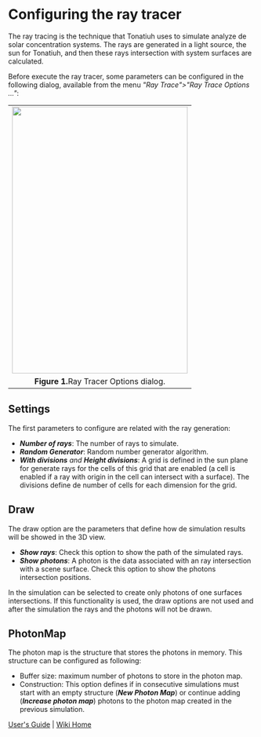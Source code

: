 # Configuring the ray tracer #
The ray tracing is the technique that Tonatiuh uses to simulate analyze de solar concentration systems. The rays are generated in a light source, the sun for Tonatiuh, and then these rays intersection with system surfaces are calculated.

Before execute the ray tracer, some parameters can be configured in the following dialog, available from the menu _"Ray Trace">"Ray Trace Options ..."_:


<table>
<tr>
<td align='center'>
<a href='https://picasaweb.google.com/lh/photo/6JLKm9S_ArOZjnCzynrZydMTjNZETYmyPJy0liipFm0?feat=embedwebsite'><img src='https://lh5.googleusercontent.com/-0qEqJwmbWx8/UsV3L0HIR0I/AAAAAAAAAVg/a0xV_WaTie0/s800/RayTracingOptions.png' height='544' width='358' /></a>
</td>
</tr>
<tr>
<td align='center'>
<b>Figure 1.</b>Ray Tracer Options dialog.</td>
</tr>
</table>


## Settings ##
The first parameters to configure are related with the ray generation:
  * _**Number of rays**_: The number of rays to simulate.
  * _**Random Generator**_: Random number generator algorithm.
  * _**With divisions** and **Height divisions**_: A grid is defined in the sun plane for generate rays for the cells of this grid that are enabled (a cell is enabled if a ray with origin in the cell can intersect with a surface). The divisions define de number of cells for each dimension for the grid.


## Draw ##
The draw option are the parameters that define how de simulation results will be showed in the 3D view.
  * _**Show rays**_: Check this option to show the path of the simulated rays.
  * _**Show photons**_: A photon is the data associated with an ray intersection with a scene surface. Check this option to show the photons intersection positions.

In the simulation can be selected to create only photons of one surfaces intersections. If this functionality is used, the draw options are not used and after the simulation the rays and the photons will not be drawn.

## PhotonMap ##
The photon map is the structure that stores the photons in memory. This structure can be configured as following:

  * Buffer size: maximum number of photons to store in the photon map.
  * Construction: This option defines if in consecutive simulations  must start with an empty structure (_**New Photon Map**_) or continue adding (_**Increase photon map**_) photons to the photon map created in the previous simulation.


[User's Guide](UsersGuide.md) | [Wiki Home](http://code.google.com/p/tonatiuh/w/list)